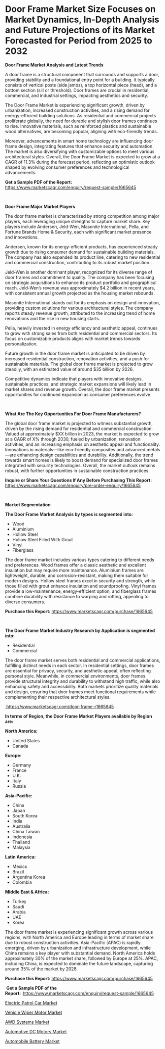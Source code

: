 <p><h1>Door Frame Market Size Focuses on Market Dynamics, In-Depth Analysis and Future Projections of its Market Forecasted for Period from 2025 to 2032</h1></p><p><strong>Door Frame Market Analysis and Latest Trends</strong></p>
<p><p>A door frame is a structural component that surrounds and supports a door, providing stability and a foundational entry point for a building. It typically consists of vertical posts (side jambs), a top horizontal piece (head), and a bottom section (sill or threshold). Door frames are crucial in residential, commercial, and industrial settings, impacting aesthetics and security.</p><p>The Door Frame Market is experiencing significant growth, driven by urbanization, increased construction activities, and a rising demand for energy-efficient building solutions. As residential and commercial projects proliferate globally, the need for durable and stylish door frames continues to rise. Innovative materials, such as reinforced plastics and sustainable wood alternatives, are becoming popular, aligning with eco-friendly trends.</p><p>Moreover, advancements in smart home technology are influencing door frame design, integrating features that enhance security and automation. The market is also diversifying with customizable options to meet various architectural styles. Overall, the Door Frame Market is expected to grow at a CAGR of 11.3% during the forecast period, reflecting an optimistic outlook shaped by evolving consumer preferences and technological advancements.</p></p>
<p><strong>Get a Sample PDF of the Report:&nbsp;</strong> <a href="https://www.marketscagr.com/enquiry/request-sample/1665645?utm_campaign=2241&utm_medium=2&utm_source=Github&utm_content=ia&utm_term=06022025&utm_id=door-frame">https://www.marketscagr.com/enquiry/request-sample/1665645</a></p>
<p>&nbsp;</p>
<p><strong>Door Frame Major Market Players</strong></p>
<p><p>The door frame market is characterized by strong competition among major players, each leveraging unique strengths to capture market share. Key players include Andersen, Jeld-Wen, Masonite International, Pella, and Fortune Brands Home & Security, each with significant market presence and innovations.</p><p>Andersen, known for its energy-efficient products, has experienced steady growth due to rising consumer demand for sustainable building materials. The company has also expanded its product line, catering to new residential and commercial construction, contributing to its robust market position.</p><p>Jeld-Wen is another dominant player, recognized for its diverse range of door frames and commitment to quality. The company has been focusing on strategic acquisitions to enhance its product portfolio and geographical reach. Jeld-Wen’s revenue was approximately $4.2 billion in recent years, with consistent annual growth projected as the housing market rebounds.</p><p>Masonite International stands out for its emphasis on design and innovation, providing custom solutions for various architectural styles. The company reports steady revenue growth, attributed to the increasing trend of home renovations and the rise in new housing starts.</p><p>Pella, heavily invested in energy efficiency and aesthetic appeal, continues to grow with strong sales from both residential and commercial sectors. Its focus on customizable products aligns with market trends towards personalization.</p><p>Future growth in the door frame market is anticipated to be driven by increased residential construction, renovation activities, and a push for sustainable materials. The global door frame market is projected to grow steadily, with an estimated value of around $35 billion by 2026.</p><p>Competitive dynamics indicate that players with innovative designs, sustainable practices, and strategic market expansions will likely lead in market shares and revenue growth. Overall, the door frame market presents opportunities for continued expansion as consumer preferences evolve.</p></p>
<p>&nbsp;</p>
<p><strong>What Are The Key Opportunities For Door Frame Manufacturers?</strong></p>
<p><p>The global door frame market is projected to witness substantial growth, driven by the rising demand for residential and commercial construction. Valued at approximately $XX billion in 2023, the market is expected to grow at a CAGR of X% through 2030, fueled by urbanization, renovation activities, and an increasing emphasis on aesthetic appeal and functionality. Innovations in materials—like eco-friendly composites and advanced metals—are enhancing design capabilities and durability. Additionally, the trend towards smart homes is likely to boost demand for specialized door frames integrated with security technologies. Overall, the market outlook remains robust, with further opportunities in sustainable construction practices.</p></p>
<p><strong>Inquire or Share Your Questions If Any Before Purchasing This Report:</strong> <a href="https://www.marketscagr.com/enquiry/pre-order-enquiry/1665645?utm_campaign=2241&utm_medium=2&utm_source=Github&utm_content=ia&utm_term=06022025&utm_id=door-frame">https://www.marketscagr.com/enquiry/pre-order-enquiry/1665645</a></p>
<p>&nbsp;</p>
<p><strong>Market Segmentation</strong></p>
<p><strong>The Door Frame Market Analysis by types is segmented into:</strong></p>
<p><ul><li>Wood</li><li>Aluminium</li><li>Hollow Steel</li><li>Hollow Steel Filled With Grout</li><li>Vinyl</li><li>Fiberglass</li></ul></p>
<p><p>The door frame market includes various types catering to different needs and preferences. Wood frames offer a classic aesthetic and excellent insulation but may require more maintenance. Aluminium frames are lightweight, durable, and corrosion-resistant, making them suitable for modern designs. Hollow steel frames excel in security and strength, while those filled with grout enhance insulation and soundproofing. Vinyl frames provide a low-maintenance, energy-efficient option, and fiberglass frames combine durability with resistance to warping and rotting, appealing to diverse consumers.</p></p>
<p><strong>Purchase this Report:&nbsp;</strong><a href="https://www.marketscagr.com/purchase/1665645?utm_campaign=2241&utm_medium=2&utm_source=Github&utm_content=ia&utm_term=06022025&utm_id=door-frame">https://www.marketscagr.com/purchase/1665645</a></p>
<p>&nbsp;</p>
<p><strong>The Door Frame Market Industry Research by Application is segmented into:</strong></p>
<p><ul><li>Residential</li><li>Commercial</li></ul></p>
<p><p>The door frame market serves both residential and commercial applications, fulfilling distinct needs in each sector. In residential settings, door frames are essential for privacy, security, and aesthetic appeal, often reflecting personal style. Meanwhile, in commercial environments, door frames provide structural integrity and durability to withstand high traffic, while also enhancing safety and accessibility. Both markets prioritize quality materials and design, ensuring that door frames meet functional requirements while complementing their respective architectural styles.</p></p>
<p><a href="https://www.marketscagr.com/door-frame-r1665645?utm_campaign=2241&utm_medium=2&utm_source=Github&utm_content=ia&utm_term=06022025&utm_id=door-frame">&nbsp;https://www.marketscagr.com/door-frame-r1665645</a></p>
<p><strong>In terms of Region, the Door Frame Market Players available by Region are:</strong></p>
<p>
    <p> <strong> North America: </strong>
        <ul>
            <li>United States</li>
            <li>Canada</li>
        </ul>
        </p> 
    <p> <strong> Europe: </strong>
        <ul>
            <li>Germany</li>
            <li>France</li>
            <li>U.K.</li>
            <li>Italy</li>
            <li>Russia</li>
        </ul>
        </p> 
    <p> <strong> Asia-Pacific: </strong>
        <ul>
            <li>China</li>
            <li>Japan</li>
            <li>South Korea</li>
            <li>India</li>
            <li>Australia</li>
            <li>China Taiwan</li>
            <li>Indonesia</li>
            <li>Thailand</li>
            <li>Malaysia</li>
        </ul>
        </p> 
    <p> <strong> Latin America: </strong>
        <ul>
            <li>Mexico</li>
            <li>Brazil</li>
            <li>Argentina Korea</li>
            <li>Colombia</li>
        </ul>
        </p> 
    <p> <strong> Middle East & Africa: </strong>
        <ul>
            <li>Turkey</li>
            <li>Saudi</li>
            <li>Arabia</li>
            <li>UAE</li>
            <li>Korea</li>
        </ul>
    </p>
    </p>
<p><p>The door frame market is experiencing significant growth across various regions, with North America and Europe leading in terms of market share due to robust construction activities. Asia-Pacific (APAC) is rapidly emerging, driven by urbanization and infrastructure development, while China remains a key player with substantial demand. North America holds approximately 30% of the market share, followed by Europe at 25%. APAC, including China, is expected to dominate the future landscape, capturing around 35% of the market by 2028.</p></p>
<p><strong>Purchase this Report: </strong><a href="https://www.marketscagr.com/purchase/1665645?utm_campaign=2241&utm_medium=2&utm_source=Github&utm_content=ia&utm_term=06022025&utm_id=door-frame">https://www.marketscagr.com/purchase/1665645</a></p>
<p>&nbsp;<strong>Get a Sample PDF of the Report:&nbsp;&nbsp;</strong><a href="https://www.marketscagr.com/enquiry/request-sample/1665645?utm_campaign=2241&utm_medium=2&utm_source=Github&utm_content=ia&utm_term=06022025&utm_id=door-frame">https://www.marketscagr.com/enquiry/request-sample/1665645</a></p>
<p><strong></strong></p>
<p><p><a href="https://www.linkedin.com/pulse/competitive-analysis-electric-patrol-car-market-strengths-nmbgc?utm_campaign=2241&utm_medium=2&utm_source=Github&utm_content=ia&utm_term=06022025&utm_id=door-frame">Electric Patrol Car Market</a></p><p><a href="https://www.linkedin.com/pulse/detailed-report-vehicle-wiper-motor-market-growth-share-92-kfn9e?utm_campaign=2241&utm_medium=2&utm_source=Github&utm_content=ia&utm_term=06022025&utm_id=door-frame">Vehicle Wiper Motor Market</a></p><p><a href="https://www.linkedin.com/pulse/market-dynamics-awd-systems-key-trends-macroeconomic-factors-v5tdf?utm_campaign=2241&utm_medium=2&utm_source=Github&utm_content=ia&utm_term=06022025&utm_id=door-frame">AWD Systems Market</a></p><p><a href="https://www.linkedin.com/pulse/in-depth-analysis-global-automotive-dc-motors-market-scope-sgcve?utm_campaign=2241&utm_medium=2&utm_source=Github&utm_content=ia&utm_term=06022025&utm_id=door-frame">Automotive DC Motors Market</a></p><p><a href="https://www.linkedin.com/pulse/automobile-battery-market-report-company-profiles-share-9gjlf?utm_campaign=2241&utm_medium=2&utm_source=Github&utm_content=ia&utm_term=06022025&utm_id=door-frame">Automobile Battery Market</a></p></p>
